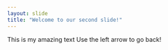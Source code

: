 ```yaml
---
layout: slide
title: "Welcome to our second slide!"
---
```

This is my amazing text
Use the left arrow to go back!

